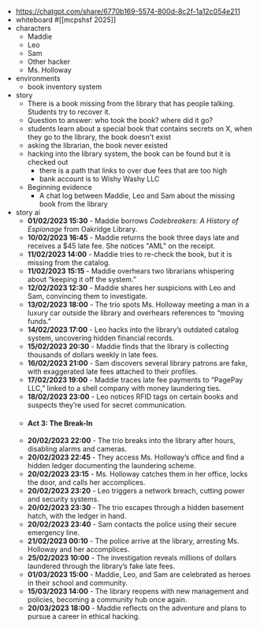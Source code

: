 - https://chatgpt.com/share/6770b169-5574-800d-8c2f-1a12c054e211
- whiteboard #[[mcpshsf 2025]]
- characters
	- Maddie
	- Leo
	- Sam
	- Other hacker
	- Ms. Holloway
- environments
	- book inventory system
- story
	- There is a book missing from the library that has people talking. Students try to recover it.
	- Question to answer: who took the book? where did it go?
	- students learn about a special book that contains secrets on X, when they go to the library, the book doesn't exist
	- asking the librarian, the book never existed
	- hacking into the library system, the book can be found but it is checked out
		- there is a path that links to over due fees that are too high
		- bank account is to Wishy Washy LLC
	- Beginning evidence
		- A chat log between Maddie, Leo and Sam about the missing book from the library
- story ai
	- **01/02/2023 15:30** - Maddie borrows *Codebreakers: A History of Espionage* from Oakridge Library.
	- **10/02/2023 16:45** - Maddie returns the book three days late and receives a $45 late fee. She notices "AML" on the receipt.
	- **11/02/2023 14:00** - Maddie tries to re-check the book, but it is missing from the catalog.
	- **11/02/2023 15:15** - Maddie overhears two librarians whispering about “keeping it off the system.”
	- **12/02/2023 12:30** - Maddie shares her suspicions with Leo and Sam, convincing them to investigate.
	- **13/02/2023 18:00** - The trio spots Ms. Holloway meeting a man in a luxury car outside the library and overhears references to “moving funds.”
	- **14/02/2023 17:00** - Leo hacks into the library’s outdated catalog system, uncovering hidden financial records.
	- **15/02/2023 20:30** - Maddie finds that the library is collecting thousands of dollars weekly in late fees.
	- **16/02/2023 21:00** - Sam discovers several library patrons are fake, with exaggerated late fees attached to their profiles.
	- **17/02/2023 19:00** - Maddie traces late fee payments to “PagePay LLC,” linked to a shell company with money laundering ties.
	- **18/02/2023 23:00** - Leo notices RFID tags on certain books and suspects they’re used for secret communication.
	- #### **Act 3: The Break-In**
	- **20/02/2023 22:00** - The trio breaks into the library after hours, disabling alarms and cameras.
	- **20/02/2023 22:45** - They access Ms. Holloway’s office and find a hidden ledger documenting the laundering scheme.
	- **20/02/2023 23:15** - Ms. Holloway catches them in her office, locks the door, and calls her accomplices.
	- **20/02/2023 23:20** - Leo triggers a network breach, cutting power and security systems.
	- **20/02/2023 23:30** - The trio escapes through a hidden basement hatch, with the ledger in hand.
	- **20/02/2023 23:40** - Sam contacts the police using their secure emergency line.
	- **21/02/2023 00:10** - The police arrive at the library, arresting Ms. Holloway and her accomplices.
	- **25/02/2023 10:00** - The investigation reveals millions of dollars laundered through the library’s fake late fees.
	- **01/03/2023 15:00** - Maddie, Leo, and Sam are celebrated as heroes in their school and community.
	- **15/03/2023 14:00** - The library reopens with new management and policies, becoming a community hub once again.
	- **20/03/2023 18:00** - Maddie reflects on the adventure and plans to pursue a career in ethical hacking.